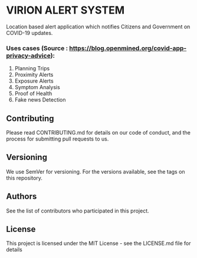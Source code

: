 # VIRION ALERT SYSTEM #
Location based alert application which notifies Citizens and Government on COVID-19 updates.
### Uses cases (Source : https://blog.openmined.org/covid-app-privacy-advice): ###
1. Planning Trips
2. Proximity Alerts
3. Exposure Alerts
4. Symptom Analysis
5. Proof of Health
6. Fake news Detection

## Contributing ##
Please read CONTRIBUTING.md for details on our code of conduct, and the process for submitting pull requests to us.

## Versioning ##
We use SemVer for versioning. For the versions available, see the tags on this repository.

## Authors ##
See the list of contributors who participated in this project.

## License ##
This project is licensed under the MIT License - see the LICENSE.md file for details
